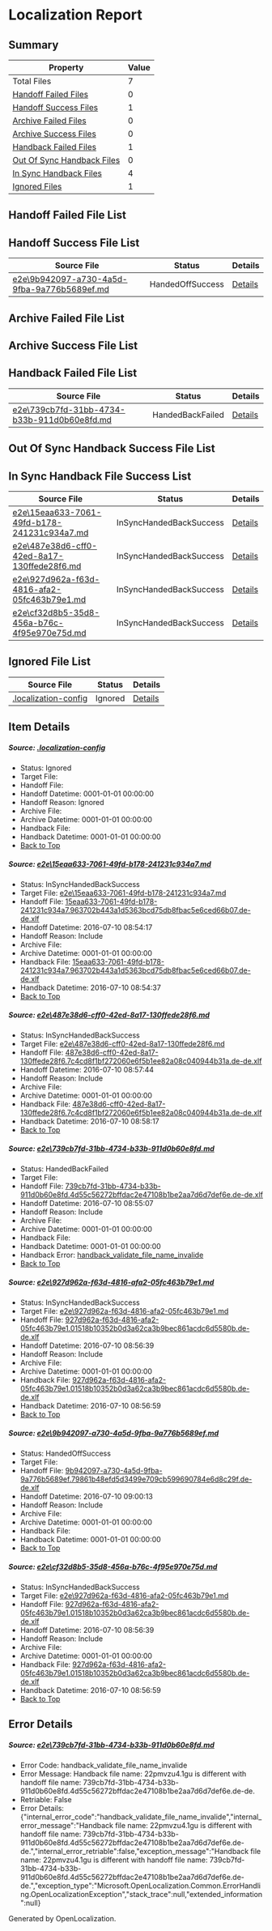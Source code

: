 # <a name='report-top'></a> Localization Report

## Summary
 Property | Value 
 -------- | ----- 
 Total Files | 7
[ Handoff Failed Files ](#handoff-failed-list)| 0
[ Handoff Success Files ](#handoff-success-list)| 1
[ Archive Failed Files ](#archive-failed-list)| 0
[ Archive Success Files ](#archive-success-list)| 0
[ Handback Failed Files ](#handback-failed-list)| 1
[ Out Of Sync Handback Files ](#outofsync-handback-success-list)| 0
[ In Sync Handback Files ](#insync-handback-success-list)| 4
[ Ignored Files ](#ignored-list)| 1

## <a name='handoff-failed-list'></a> Handoff Failed File List

## <a name='handoff-success-list'></a> Handoff Success File List
 Source File | Status | Details 
 ----------- | ------ | ------- 
 [e2e\9b942097-a730-4a5d-9fba-9a776b5689ef.md](https://github.com/OpenLocalizationTestOrg/oltest/blob/5438145409de993fb2bccce9f996fe3380bef093/e2e/9b942097-a730-4a5d-9fba-9a776b5689ef.md) | HandedOffSuccess | [Details](#6db9dcb65849fb9d872ffb0e23523cc8126998925)

## <a name='archive-failed-list'></a> Archive Failed File List

## <a name='archive-success-list'></a> Archive Success File List

## <a name='handback-failed-list'></a> Handback Failed File List
 Source File | Status | Details 
 ----------- | ------ | ------- 
 [e2e\739cb7fd-31bb-4734-b33b-911d0b60e8fd.md](https://github.com/OpenLocalizationTestOrg/oltest/blob/cac73f95ae6cab344c4de5ab2b0971c688f6d6d7/e2e/739cb7fd-31bb-4734-b33b-911d0b60e8fd.md) | HandedBackFailed | [Details](#7bc322d344c67ce9826455997c146efec98ebf543)

## <a name='outofsync-handback-success-list'></a> Out Of Sync Handback Success File List

## <a name='insync-handback-success-list'></a> In Sync Handback File Success List
 Source File | Status | Details 
 ----------- | ------ | ------- 
 [e2e\15eaa633-7061-49fd-b178-241231c934a7.md](https://github.com/OpenLocalizationTestOrg/oltest/blob/a0624daba4e9d719f6dc9d0e8712e27fee598072/e2e/15eaa633-7061-49fd-b178-241231c934a7.md) | InSyncHandedBackSuccess | [Details](#75e6aa7d9973d79319f4ae38e94a356610767cf31)
 [e2e\487e38d6-cff0-42ed-8a17-130ffede28f6.md](https://github.com/OpenLocalizationTestOrg/oltest/blob/4bd5e8b25da05952b97dd3ba881e8fbe368adb98/e2e/487e38d6-cff0-42ed-8a17-130ffede28f6.md) | InSyncHandedBackSuccess | [Details](#e16836961d42b94ff45fc54910fee920f583e2c92)
 [e2e\927d962a-f63d-4816-afa2-05fc463b79e1.md](https://github.com/OpenLocalizationTestOrg/oltest/blob/aa0b96aa59a9925099ac3fb55234f8ad680c03d7/e2e/927d962a-f63d-4816-afa2-05fc463b79e1.md) | InSyncHandedBackSuccess | [Details](#59e850107fe566fd396a249eb6c853b8af0129be4)
 [e2e\cf32d8b5-35d8-456a-b76c-4f95e970e75d.md](https://github.com/OpenLocalizationTestOrg/oltest/blob/5438145409de993fb2bccce9f996fe3380bef093/e2e/cf32d8b5-35d8-456a-b76c-4f95e970e75d.md) | InSyncHandedBackSuccess | [Details](#59e850107fe566fd396a249eb6c853b8af0129be6)

## <a name='ignored-list'></a> Ignored File List
 Source File | Status | Details 
 ----------- | ------ | ------- 
 [.localization-config](https://github.com/OpenLocalizationTestOrg/oltest/blob/5438145409de993fb2bccce9f996fe3380bef093/.localization-config) | Ignored | [Details](#3d4f252ac210baf56311d7e97dcc2db10974dbd20)

## Item Details
##### <a name='3d4f252ac210baf56311d7e97dcc2db10974dbd20'></a> Source: [.localization-config](https://github.com/OpenLocalizationTestOrg/oltest/blob/5438145409de993fb2bccce9f996fe3380bef093/.localization-config)
* Status: Ignored
* Target File: 
* Handoff File: 
* Handoff Datetime: 0001-01-01 00:00:00
* Handoff Reason: Ignored
* Archive File: 
* Archive Datetime: 0001-01-01 00:00:00
* Handback File: 
* Handback Datetime: 0001-01-01 00:00:00
* [Back to Top](#report-top)

##### <a name='75e6aa7d9973d79319f4ae38e94a356610767cf31'></a> Source: [e2e\15eaa633-7061-49fd-b178-241231c934a7.md](https://github.com/OpenLocalizationTestOrg/oltest/blob/a0624daba4e9d719f6dc9d0e8712e27fee598072/e2e/15eaa633-7061-49fd-b178-241231c934a7.md)
* Status: InSyncHandedBackSuccess
* Target File: [e2e\15eaa633-7061-49fd-b178-241231c934a7.md](https://github.com/OpenLocalizationTestOrg/oltest-dede-fly/blob/924aa404e0d2dc901171d9778e2a73f3db4a462b/e2e/15eaa633-7061-49fd-b178-241231c934a7.md)
* Handoff File: [15eaa633-7061-49fd-b178-241231c934a7.963702b443a1d5363bcd75db8fbac5e6ced66b07.de-de.xlf](https://github.com/OpenLocalizationTestOrg/olhandoff-e2e/blob/1365bcdd7527f7e459a180ac0ead1990b399bbf0/ol-handoff/OpenLocalizationTestOrg/oltest-dede-fly/ci/ht/15eaa633-7061-49fd-b178-241231c934a7.963702b443a1d5363bcd75db8fbac5e6ced66b07.de-de.xlf)
* Handoff Datetime: 2016-07-10 08:54:17
* Handoff Reason: Include
* Archive File: 
* Archive Datetime: 0001-01-01 00:00:00
* Handback File: [15eaa633-7061-49fd-b178-241231c934a7.963702b443a1d5363bcd75db8fbac5e6ced66b07.de-de.xlf](https://github.com/OpenLocalizationTestOrg/olhandback-e2e/blob/8a5a19204e59877e8bb8d1d98c6ca4c057f8cbe9/ol-handback/OpenLocalizationTestOrg/oltest-dede-fly/ci/ht/15eaa633-7061-49fd-b178-241231c934a7.963702b443a1d5363bcd75db8fbac5e6ced66b07.de-de.xlf)
* Handback Datetime: 2016-07-10 08:54:37
* [Back to Top](#report-top)

##### <a name='e16836961d42b94ff45fc54910fee920f583e2c92'></a> Source: [e2e\487e38d6-cff0-42ed-8a17-130ffede28f6.md](https://github.com/OpenLocalizationTestOrg/oltest/blob/4bd5e8b25da05952b97dd3ba881e8fbe368adb98/e2e/487e38d6-cff0-42ed-8a17-130ffede28f6.md)
* Status: InSyncHandedBackSuccess
* Target File: [e2e\487e38d6-cff0-42ed-8a17-130ffede28f6.md](https://github.com/OpenLocalizationTestOrg/oltest-dede-fly/blob/8d5683d2378e96ebb3915883877dce1c33bb9909/e2e/487e38d6-cff0-42ed-8a17-130ffede28f6.md)
* Handoff File: [487e38d6-cff0-42ed-8a17-130ffede28f6.7c4cd8f1bf272060e6f5b1ee82a08c040944b31a.de-de.xlf](https://github.com/OpenLocalizationTestOrg/olhandoff-e2e/blob/9771de6bdc297a1d7f1e4acf381990d4deb1be9b/ol-handoff/OpenLocalizationTestOrg/oltest-dede-fly/ci/ht/487e38d6-cff0-42ed-8a17-130ffede28f6.7c4cd8f1bf272060e6f5b1ee82a08c040944b31a.de-de.xlf)
* Handoff Datetime: 2016-07-10 08:57:44
* Handoff Reason: Include
* Archive File: 
* Archive Datetime: 0001-01-01 00:00:00
* Handback File: [487e38d6-cff0-42ed-8a17-130ffede28f6.7c4cd8f1bf272060e6f5b1ee82a08c040944b31a.de-de.xlf](https://github.com/OpenLocalizationTestOrg/olhandback-e2e/blob/03e02443de1f73e7d2d383c9819e05b11f9102af/ol-handback/OpenLocalizationTestOrg/oltest-dede-fly/ci/ht/487e38d6-cff0-42ed-8a17-130ffede28f6.7c4cd8f1bf272060e6f5b1ee82a08c040944b31a.de-de.xlf)
* Handback Datetime: 2016-07-10 08:58:17
* [Back to Top](#report-top)

##### <a name='7bc322d344c67ce9826455997c146efec98ebf543'></a> Source: [e2e\739cb7fd-31bb-4734-b33b-911d0b60e8fd.md](https://github.com/OpenLocalizationTestOrg/oltest/blob/cac73f95ae6cab344c4de5ab2b0971c688f6d6d7/e2e/739cb7fd-31bb-4734-b33b-911d0b60e8fd.md)
* Status: HandedBackFailed
* Target File: 
* Handoff File: [739cb7fd-31bb-4734-b33b-911d0b60e8fd.4d55c56272bffdac2e47108b1be2aa7d6d7def6e.de-de.xlf](https://github.com/OpenLocalizationTestOrg/olhandoff-e2e/blob/dc46f583623fd8ee5b115db0b068c3d7b4b3d895/ol-handoff/OpenLocalizationTestOrg/oltest-dede-fly/ci/ht/739cb7fd-31bb-4734-b33b-911d0b60e8fd.4d55c56272bffdac2e47108b1be2aa7d6d7def6e.de-de.xlf)
* Handoff Datetime: 2016-07-10 08:55:07
* Handoff Reason: Include
* Archive File: 
* Archive Datetime: 0001-01-01 00:00:00
* Handback File: 
* Handback Datetime: 0001-01-01 00:00:00
* Handback Error: [handback_validate_file_name_invalide](#7bc322d344c67ce9826455997c146efec98ebf543handback_validate_file_name_invalide)
* [Back to Top](#report-top)

##### <a name='59e850107fe566fd396a249eb6c853b8af0129be4'></a> Source: [e2e\927d962a-f63d-4816-afa2-05fc463b79e1.md](https://github.com/OpenLocalizationTestOrg/oltest/blob/aa0b96aa59a9925099ac3fb55234f8ad680c03d7/e2e/927d962a-f63d-4816-afa2-05fc463b79e1.md)
* Status: InSyncHandedBackSuccess
* Target File: [e2e\927d962a-f63d-4816-afa2-05fc463b79e1.md](https://github.com/OpenLocalizationTestOrg/oltest-dede-fly/blob/8dd3bedfbcbd99cb1f126f51bebb285ad35e7757/e2e/927d962a-f63d-4816-afa2-05fc463b79e1.md)
* Handoff File: [927d962a-f63d-4816-afa2-05fc463b79e1.01518b10352b0d3a62ca3b9bec861acdc6d5580b.de-de.xlf](https://github.com/OpenLocalizationTestOrg/olhandoff-e2e/blob/7dec4f171e7e29d29515e05b18ef09251d59a319/ol-handoff/OpenLocalizationTestOrg/oltest-dede-fly/ci/ht/927d962a-f63d-4816-afa2-05fc463b79e1.01518b10352b0d3a62ca3b9bec861acdc6d5580b.de-de.xlf)
* Handoff Datetime: 2016-07-10 08:56:39
* Handoff Reason: Include
* Archive File: 
* Archive Datetime: 0001-01-01 00:00:00
* Handback File: [927d962a-f63d-4816-afa2-05fc463b79e1.01518b10352b0d3a62ca3b9bec861acdc6d5580b.de-de.xlf](https://github.com/OpenLocalizationTestOrg/olhandback-e2e/blob/8db1c32f514cffd9a4f97abad586fd5af6814061/ol-handback/OpenLocalizationTestOrg/oltest-dede-fly/ci/ht/927d962a-f63d-4816-afa2-05fc463b79e1.01518b10352b0d3a62ca3b9bec861acdc6d5580b.de-de.xlf)
* Handback Datetime: 2016-07-10 08:56:59
* [Back to Top](#report-top)

##### <a name='6db9dcb65849fb9d872ffb0e23523cc8126998925'></a> Source: [e2e\9b942097-a730-4a5d-9fba-9a776b5689ef.md](https://github.com/OpenLocalizationTestOrg/oltest/blob/5438145409de993fb2bccce9f996fe3380bef093/e2e/9b942097-a730-4a5d-9fba-9a776b5689ef.md)
* Status: HandedOffSuccess
* Target File: 
* Handoff File: [9b942097-a730-4a5d-9fba-9a776b5689ef.79861b48efd5d3499e709cb599690784e6d8c29f.de-de.xlf](https://github.com/OpenLocalizationTestOrg/olhandoff-e2e/blob/9ec4a69548683a9fc105bea2ebac0985154dd181/ol-handoff/OpenLocalizationTestOrg/oltest-dede-fly/ci/ht/9b942097-a730-4a5d-9fba-9a776b5689ef.79861b48efd5d3499e709cb599690784e6d8c29f.de-de.xlf)
* Handoff Datetime: 2016-07-10 09:00:13
* Handoff Reason: Include
* Archive File: 
* Archive Datetime: 0001-01-01 00:00:00
* Handback File: 
* Handback Datetime: 0001-01-01 00:00:00
* [Back to Top](#report-top)

##### <a name='59e850107fe566fd396a249eb6c853b8af0129be6'></a> Source: [e2e\cf32d8b5-35d8-456a-b76c-4f95e970e75d.md](https://github.com/OpenLocalizationTestOrg/oltest/blob/5438145409de993fb2bccce9f996fe3380bef093/e2e/cf32d8b5-35d8-456a-b76c-4f95e970e75d.md)
* Status: InSyncHandedBackSuccess
* Target File: [e2e\927d962a-f63d-4816-afa2-05fc463b79e1.md](https://github.com/OpenLocalizationTestOrg/oltest-dede-fly/blob/8dd3bedfbcbd99cb1f126f51bebb285ad35e7757/e2e/927d962a-f63d-4816-afa2-05fc463b79e1.md)
* Handoff File: [927d962a-f63d-4816-afa2-05fc463b79e1.01518b10352b0d3a62ca3b9bec861acdc6d5580b.de-de.xlf](https://github.com/OpenLocalizationTestOrg/olhandoff-e2e/blob/7dec4f171e7e29d29515e05b18ef09251d59a319/ol-handoff/OpenLocalizationTestOrg/oltest-dede-fly/ci/ht/927d962a-f63d-4816-afa2-05fc463b79e1.01518b10352b0d3a62ca3b9bec861acdc6d5580b.de-de.xlf)
* Handoff Datetime: 2016-07-10 08:56:39
* Handoff Reason: Include
* Archive File: 
* Archive Datetime: 0001-01-01 00:00:00
* Handback File: [927d962a-f63d-4816-afa2-05fc463b79e1.01518b10352b0d3a62ca3b9bec861acdc6d5580b.de-de.xlf](https://github.com/OpenLocalizationTestOrg/olhandback-e2e/blob/8db1c32f514cffd9a4f97abad586fd5af6814061/ol-handback/OpenLocalizationTestOrg/oltest-dede-fly/ci/ht/927d962a-f63d-4816-afa2-05fc463b79e1.01518b10352b0d3a62ca3b9bec861acdc6d5580b.de-de.xlf)
* Handback Datetime: 2016-07-10 08:56:59
* [Back to Top](#report-top)


## Error Details
##### <a name='7bc322d344c67ce9826455997c146efec98ebf543handback_validate_file_name_invalide'></a> Source: [e2e\739cb7fd-31bb-4734-b33b-911d0b60e8fd.md](#7bc322d344c67ce9826455997c146efec98ebf543)
* Error Code: handback_validate_file_name_invalide
* Error Message: Handback file name: 22pmvzu4.1gu is different with handoff file name: 739cb7fd-31bb-4734-b33b-911d0b60e8fd.4d55c56272bffdac2e47108b1be2aa7d6d7def6e.de-de.
* Retriable: False
* Error Details: {"internal_error_code":"handback_validate_file_name_invalide","internal_error_message":"Handback file name: 22pmvzu4.1gu is different with handoff file name: 739cb7fd-31bb-4734-b33b-911d0b60e8fd.4d55c56272bffdac2e47108b1be2aa7d6d7def6e.de-de.","internal_error_retriable":false,"exception_message":"Handback file name: 22pmvzu4.1gu is different with handoff file name: 739cb7fd-31bb-4734-b33b-911d0b60e8fd.4d55c56272bffdac2e47108b1be2aa7d6d7def6e.de-de.","exception_type":"Microsoft.OpenLocalization.Common.ErrorHandling.OpenLocalizationException","stack_trace":null,"extended_information":null}


Generated by OpenLocalization.
